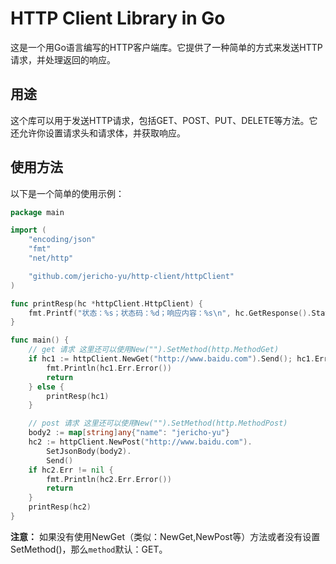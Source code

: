 # HTTP Client Library in Go

这是一个用Go语言编写的HTTP客户端库。它提供了一种简单的方式来发送HTTP请求，并处理返回的响应。

## 用途

这个库可以用于发送HTTP请求，包括GET、POST、PUT、DELETE等方法。它还允许你设置请求头和请求体，并获取响应。

## 使用方法

以下是一个简单的使用示例：

```go
package main

import (
	"encoding/json"
	"fmt"
	"net/http"

	"github.com/jericho-yu/http-client/httpClient"
)

func printResp(hc *httpClient.HttpClient) {
	fmt.Printf("状态：%s；状态码：%d；响应内容：%s\n", hc.GetResponse().Status, hc.GetResponse().StatusCode, hc.GetResponseBody())
}

func main() {
    // get 请求 这里还可以使用New("").SetMethod(http.MethodGet)
	if hc1 := httpClient.NewGet("http://www.baidu.com").Send(); hc1.Err != nil {
		fmt.Println(hc1.Err.Error())
		return
	} else {
		printResp(hc1)
	}

	// post 请求 这里还可以使用New("").SetMethod(http.MethodPost)
	body2 := map[string]any{"name": "jericho-yu"}
	hc2 := httpClient.NewPost("http://www.baidu.com").
		SetJsonBody(body2).
		Send()
	if hc2.Err != nil {
		fmt.Println(hc2.Err.Error())
		return
	}
	printResp(hc2)
}
```
**注意：** 如果没有使用NewGet（类似：NewGet,NewPost等）方法或者没有设置SetMethod()，那么`method`默认：GET。